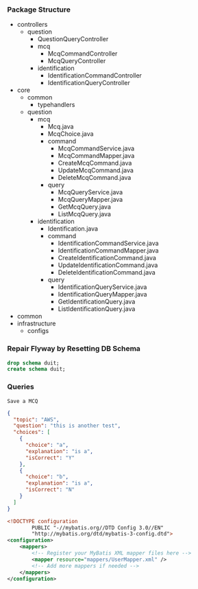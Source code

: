### Package Structure
  - controllers
    - question
      - QuestionQueryController
      - mcq
        - McqCommandController
        - McqQueryController
      - identification
        - IdentificationCommandController
        - IdentificationQueryController
  - core
    - common
      - typehandlers
    - question
      - mcq
        - Mcq.java
        - McqChoice.java
        - command
          - McqCommandService.java
          - McqCommandMapper.java
          - CreateMcqCommand.java
          - UpdateMcqCommand.java
          - DeleteMcqCommand.java
        - query
          - McqQueryService.java
          - McqQueryMapper.java
          - GetMcqQuery.java
          - ListMcqQuery.java
      - identification
        - Identification.java
        - command
          - IdentificationCommandService.java
          - IdentificationCommandMapper.java
          - CreateIdentificationCommand.java
          - UpdateIdentificationCommand.java
          - DeleteIdentificationCommand.java
        - query
          - IdentificationQueryService.java
          - IdentificationQueryMapper.java
          - GetIdentificationQuery.java
          - ListIdentificationQuery.java
  - common
  - infrastructure
    - configs


### Repair Flyway by Resetting DB Schema
```sql
drop schema duit;
create schema duit;
```

### Queries
`Save a MCQ`
```json
{
  "topic": "AWS",
  "question": "this is another test",
  "choices": [
    {
      "choice": "a",
      "explanation": "is a",
      "isCorrect": "Y"
    },
    {
      "choice": "b",
      "explanation": "is a",
      "isCorrect": "N"
    }
  ]
}
```


```xml
<!DOCTYPE configuration
        PUBLIC "-//mybatis.org//DTD Config 3.0//EN"
        "http://mybatis.org/dtd/mybatis-3-config.dtd">
<configuration>
    <mappers>
        <!-- Register your MyBatis XML mapper files here -->
        <mapper resource="mappers/UserMapper.xml" />
        <!-- Add more mappers if needed -->
    </mappers>
</configuration>
```